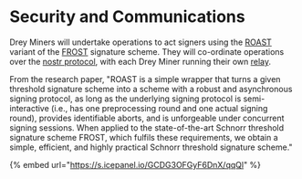 # Security and Communications

Drey Miners will undertake operations to act signers using the [ROAST](https://eprint.iacr.org/2022/550) variant of the [FROST](https://eprint.iacr.org/2020/852) signature scheme. They will co-ordinate operations over the [nostr protocol](https://nostr.com/), with each Drey Miner running their own [relay](https://nostr.com/relays).&#x20;

From the research paper, "ROAST is a simple wrapper that turns a given threshold signature scheme into a scheme with a robust and asynchronous signing protocol, as long as the underlying signing protocol is semi-interactive (i.e., has one preprocessing round and one actual signing round), provides identifiable aborts, and is unforgeable under concurrent signing sessions. When applied to the state-of-the-art Schnorr threshold signature scheme FROST, which fulfils these requirements, we obtain a simple, efficient, and highly practical Schnorr threshold signature scheme."

{% embed url="https://s.icepanel.io/GCDG3OFGyF6DnX/qqQl" %}
